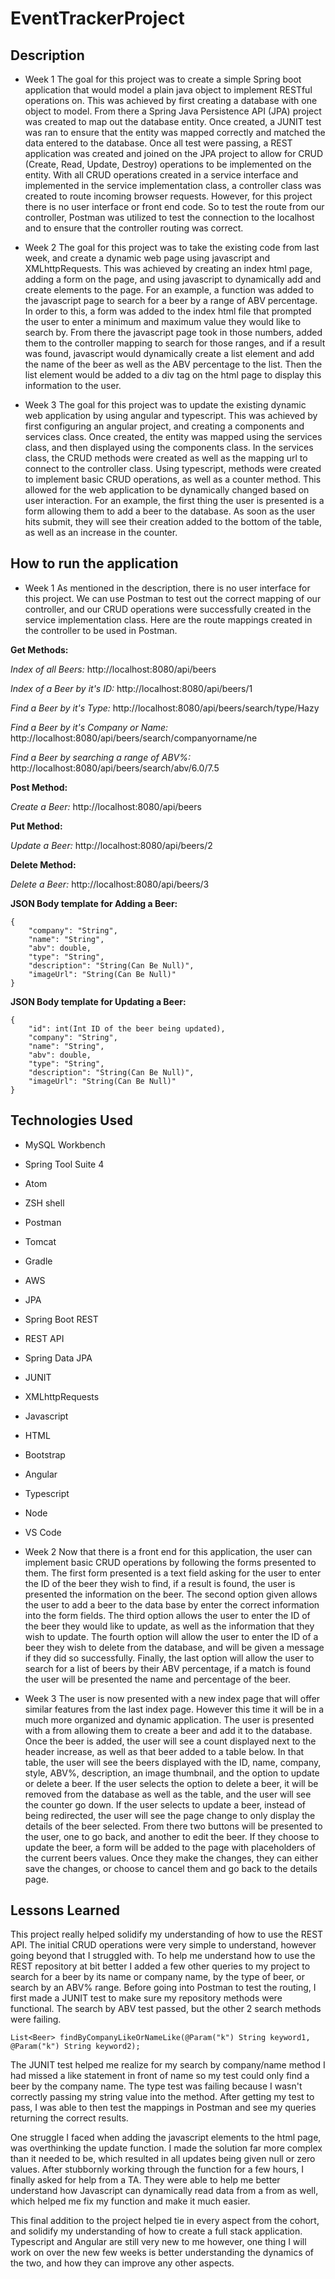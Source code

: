 # EventTrackerProject

## Description
- Week 1
 The goal for this project was to create a simple Spring boot application that would model a plain java object to implement RESTful operations on. This was achieved by first creating a database with one object to model. From there a Spring Java Persistence API (JPA) project was created to map out the database entity. Once created, a JUNIT test was ran to ensure that the entity was mapped correctly and matched the data entered to the database. Once all test were passing, a REST application was created and joined on the JPA project to allow for CRUD (Create, Read, Update, Destroy) operations to be implemented on the entity. With all CRUD operations created in a service interface and implemented in the service implementation class, a controller class was created to route incoming browser requests. However, for this project there is no user interface or front end code. So to test the route from our controller, Postman was utilized to test the connection to the localhost and to ensure that the controller routing was correct.

- Week 2
 The goal for this project was to take the existing code from last week, and create a dynamic web page using javascript and XMLhttpRequests. This was achieved by creating an index html page, adding a form on the page, and using javascript to dynamically add and create elements to the page. For an example, a function was added to the javascript page to search for a beer by a range of ABV percentage. In order to this, a form was added to the index html file that prompted the user to enter a minimum and maximum value they would like to search by. From there the javascript page took in those numbers, added them to the controller mapping to search for those ranges, and if a result was found, javascript would dynamically create a list element and add the name of the beer as well as the ABV percentage to the list. Then the list element would be added to a div tag on the html page to display this information to the user.

- Week 3
The goal for this project was to update the existing dynamic web application by using angular and typescript. This was achieved by first configuring an angular project, and creating a components and services class. Once created, the entity was mapped using the services class, and then displayed using the components class. In the services class, the CRUD methods were created as well as the mapping url to connect to the controller class. Using typescript, methods were created to implement basic CRUD operations, as well as a counter method. This allowed for the web application to be dynamically changed based on user interaction. For an example, the first thing the user is presented is a form allowing them to add a beer to the database. As soon as the user hits submit, they will see their creation added to the bottom of the table, as well as an increase in the counter.


## How to run the application
- Week 1
 As mentioned in the description, there is no user interface for this project. We can use Postman to test out the correct mapping of our controller, and our CRUD operations were successfully created in the service implementation class. Here are the route mappings created in the controller to be used in Postman.

**Get Methods:**

*Index of all Beers:*
http://localhost:8080/api/beers

*Index of a Beer by it's ID:*
http://localhost:8080/api/beers/1

*Find a Beer by it's Type:*
http://localhost:8080/api/beers/search/type/Hazy

*Find a Beer by it's Company or Name:*
http://localhost:8080/api/beers/search/companyorname/ne

*Find a Beer by searching a range of ABV%:*
http://localhost:8080/api/beers/search/abv/6.0/7.5

**Post Method:**

*Create a Beer:*
http://localhost:8080/api/beers

**Put Method:**

*Update a Beer:*
http://localhost:8080/api/beers/2

**Delete Method:**

*Delete a Beer:*
http://localhost:8080/api/beers/3

**JSON Body template for Adding a Beer:**
```
{
    "company": "String",
    "name": "String",
    "abv": double,
    "type": "String",
    "description": "String(Can Be Null)",
    "imageUrl": "String(Can Be Null)"
}
```
**JSON Body template for Updating a Beer:**
```
{
    "id": int(Int ID of the beer being updated),
    "company": "String",
    "name": "String",
    "abv": double,
    "type": "String",
    "description": "String(Can Be Null)",
    "imageUrl": "String(Can Be Null)"
}
```
## Technologies Used
- MySQL Workbench
- Spring Tool Suite 4
- Atom
- ZSH shell
- Postman
- Tomcat
- Gradle
- AWS
- JPA
- Spring Boot REST
- REST API
- Spring Data JPA
- JUNIT
- XMLhttpRequests
- Javascript
- HTML
- Bootstrap
- Angular
- Typescript
- Node
- VS Code


- Week 2
 Now that there is a front end for this application, the user can implement basic CRUD operations by following the forms presented to them. The first form presented is a text field asking for the user to enter the ID of the beer they wish to find, if a result is found, the user is presented the information on the beer. The second option given allows the user to add a beer to the data base by enter the correct information into the form fields. The third option allows the user to enter the ID of the beer they would like to update, as well as the information that they wish to update. The fourth option will allow the user to enter the ID of a beer they wish to delete from the database, and will be given a message if they did so successfully. Finally, the last option will allow the user to search for a list of beers by their ABV percentage, if a match is found the user will be presented the name and percentage of the beer.


- Week 3
The user is now presented with a new index page that will offer similar features from the last index page. However this time it will be in a much more organized and dynamic application. The user is presented with a from allowing them to create a beer and add it to the database. Once the beer is added, the user will see a count displayed next to the header increase, as well as that beer added to a table below. In that table, the user will see the beers displayed with the ID, name, company, style, ABV%, description, an image thumbnail, and the option to update or delete a beer. If the user selects the option to delete a beer, it will be removed from the database as well as the table, and the user will see the counter go down. If the user selects to update a beer, instead of being redirected, the user will see the page change to only display the details of the beer selected. From there two buttons will be presented to the user, one to go back, and another to edit the beer. If they choose to update the beer, a form will be added to the page with placeholders of the current beers values. Once they make the changes, they can either save the changes, or choose to cancel them and go back to the details page.



## Lessons Learned
This project really helped solidify my understanding of how to use the REST API. The initial CRUD operations were very simple to understand, however going beyond that I struggled with. To help me understand how to use the REST repository at bit better I added a few other queries to my project to search for a beer by its name or company name, by the type of beer, or search by an ABV% range. Before going into Postman to test the routing, I first made a JUNIT test to make sure my repository methods were functional. The search by ABV test passed, but the other 2 search methods were failing.

```
List<Beer> findByCompanyLikeOrNameLike(@Param("k") String keyword1, @Param("k") String keyword2);
```

The JUNIT test helped me realize for my search by company/name method I had missed a like statement in front of name so my test could only find a beer by the company name. The type test was failing because I wasn't correctly passing my string value into the method. After getting my test to pass, I was able to then test the mappings in Postman and see my queries returning the correct results.


One struggle I faced when adding the javascript elements to the html page, was overthinking the update function. I made the solution far more complex than it needed to be, which resulted in all updates being given null or zero values. After stubbornly working through the function for a few hours, I finally asked for help from a TA. They were able to help me better understand how Javascript can dynamically read data from a from as well, which helped me fix my function and make it much easier.

This final addition to the project helped tie in every aspect from the cohort, and solidify my understanding of how to create a full stack application. Typescript and Angular are still very new to me however, one thing I will work on over the new few weeks is better understanding the dynamics of the two, and how they can improve any other aspects. 
